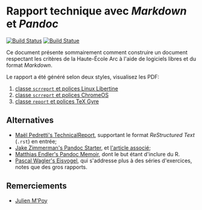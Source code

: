 # Rapport technique avec _Markdown_ et _Pandoc_

[![Build Status](https://travis-ci.org/HE-Arc/rapport-technique.svg?branch=master)](https://travis-ci.org/HE-Arc/rapport-technique) [![Build Statue](https://gitlab.com/greut/rapport-technique/badges/13978793/master/pipeline.svg)](https://gitlab.com/greut/rapport-technique)

Ce document présente sommairement comment construire un document respectant les critères de la Haute-École Arc à l'aide de logiciels libres et du format _Markdown_.


Le rapport a été généré selon deux styles, visualisez les PDF:

1. [classe `scrreprt` et polices Linux Libertine](https://he-arc.github.io/rapport-technique/rapport.pdf)
2. [classe `scrreprt` et polices ChromeOS](https://he-arc.github.io/rapport-technique/rapport-cros.pdf)
3. [classe `report` et polices TeX Gyre](https://he-arc.github.io/rapport-technique/rapport-gyre.pdf)

## Alternatives

- [Maël Pedretti's TechnicalReport](https://github.com/73VW/TechnicalReport), supportant le format _ReStructured Text_ (`.rst`) en entrée;
- [Jake Zimmerman's Pandoc Starter](https://github.com/jez/pandoc-starter), et [l'article associé](https://blog.jez.io/reach-for-markdown/);
- [Matthias Endler's Pandoc Memoir](https://github.com/mre/pandoc-memoir), dont le but étant d'inclure du R.
- [Pascal Wagler's Eisvogel](https://github.com/Wandmalfarbe/pandoc-latex-template), qui s'addresse plus à des séries d'exercices, notes que des gros rapports.

## Remerciements

- [Julien M'Poy](https://github.com/groovytron/)
